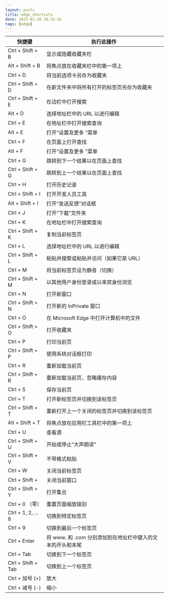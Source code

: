 ```yaml
---
layout: posts
title: edge_shortcuts
date: 2023-01-20 16:32:16
tags: [edge]
---
```

| 快捷键 |  执行此操作 |
| ---- | ---- |
|Ctrl + Shift + B|显示或隐藏收藏夹栏|
|Alt + Shift + B|将焦点放在收藏夹栏中的第一项上|
|Ctrl + D|将当前选项卡另存为收藏夹|
Ctrl + Shift + D|在新文件夹中将所有打开的标签页另存为收藏夹|
Ctrl + Shift + E|在边栏中打开搜索|
Alt + D|选择地址栏中的 URL 以进行编辑|
Ctrl + E|在地址栏中打开搜索查询|
Alt + E|打开“设置及更多 ”菜单|
Ctrl + F|在页面上打开查找|
Alt + F|打开“设置及更多 ”菜单|
Ctrl + G|跳转到下一个结果以在页面上查找|
Ctrl + Shift + G|跳转到上一个结果以在页面上查找|
Ctrl + H|打开历史记录 |
Ctrl + Shift + I|打开开发人员工具|
Alt + Shift + I|打开“发送反馈”对话框|
Ctrl + J|打开“下载”文件夹 |
Ctrl + K|在地址栏中打开搜索查询|
Ctrl + Shift + K|复制当前标签页|
Ctrl + L|选择地址栏中的 URL 以进行编辑|
Ctrl + Shift + L|粘贴并搜索或粘贴并访问（如果它是 URL）|
Ctrl + M|将当前标签页设为静音（切换）|
Ctrl + Shift + M|以其他用户身份登录或以来宾身份浏览|
Ctrl + N|打开新窗口|
|Ctrl + Shift + N|打开新的 InPrivate 窗口|
Ctrl + O|在 Microsoft Edge 中打开计算机中的文件|
Ctrl + Shift + O|打开收藏夹 |
Ctrl + P|打印当前页|
Ctrl + Shift + P|使用系统对话框打印|
Ctrl + R|重新加载当前页|
Ctrl + Shift + R|重新加载当前页，忽略缓存内容|
Ctrl + S|保存当前页|
Ctrl + T|打开新标签页并切换到该标签页|
Ctrl + Shift + T|重新打开上一个关闭的标签页并切换到该标签页|
Alt + Shift + T|将焦点放在应用栏工具栏中的第一项上|
Ctrl + U|查看源|
Ctrl + Shift + U|开始或停止“大声朗读”|
Ctrl + Shift + V|不带格式粘贴|
Ctrl + W|关闭当前标签页|
Ctrl + Shift + |关闭当前窗口|
Ctrl + Shift + Y|打开集合|
Ctrl + 0 （零）|重置页面缩放级别|
Ctrl + 1, 2, ... 8| 切换到特定标签页|
Ctrl + 9|切换到最后一个标签页|
Ctrl + Enter|将 www. 和 .com 分别添加到在地址栏中键入的文本的开头和末尾|
Ctrl + Tab|切换到下一个标签页|
Ctrl + Shift + Tab|切换到上一个标签页|
Ctrl + 加号 (+)|放大|
Ctrl + 减号 (-)|缩小|


